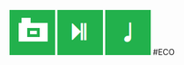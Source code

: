 ![Image](https://raw.githubusercontent.com/PasteLuengas/ECO/website/img/ima.png)
![Video](https://raw.githubusercontent.com/PasteLuengas/ECO/website/img/vid.png)
![Audio](https://raw.githubusercontent.com/PasteLuengas/ECO/website/img/aud.png)
#ECO
